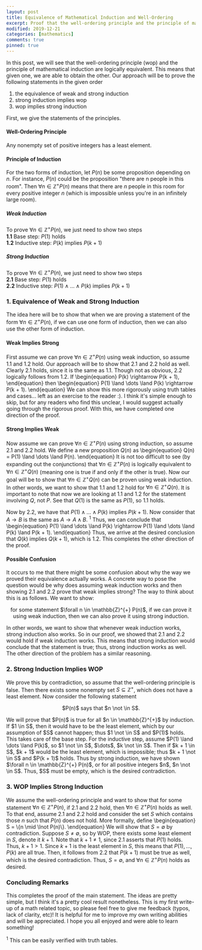 ```yaml
---
layout: post
title: Equivalence of Mathematical Induction and Well-Ordering
excerpt: Proof that the well-ordering principle and the principle of mathematical induction are logically equivalent.
modified: 2019-12-21
categories: [mathematics]
comments: true
pinned: true
---
```


In this post, we will see that the well-ordering principle (wop) and the principle of mathematical induction are logically equivalent. This means that given one, we are able to obtain the other. Our approach will be to prove the following statements in the given order
1. the equivalence of weak and strong induction
2. strong induction implies wop
3. wop implies strong induction

First, we give the statements of the principles.

#### Well-Ordering Principle
Any nonempty set of positive integers has a least element.


#### Principle of Induction
For the two forms of induction, let $P(n)$ be some proposition depending on $n$. For instance, $P(n)$ could be the proposition "there are n people in this room". Then $\forall n \in \mathbb{Z}^{+} P(n)$ means that there are $n$ people in this room for every positive integer $n$ (which is impossible unless you're in an infinitely large room).

##### Weak Induction
To prove $\forall n \in \mathbb{Z}^{+} P(n)$, we just need to show two steps <br>
**1.1** Base step: $P(1)$ holds <br>
**1.2** Inductive step: $P(k)$ implies $P(k + 1)$

##### Strong Induction
To prove $\forall n \in \mathbb{Z}^{+} P(n)$, we just need to show two steps <br>
**2.1** Base step: $P(1)$ holds <br>
**2.2** Inductive step: $P(1) \land \dots \land P(k)$ implies $P(k + 1)$

### 1. Equivalence of Weak and Strong Induction
The idea here will be to show that when we are proving a statement of the form $\forall n \in \mathbb{Z}^{+} P(n)$, if we can use one form of induction, then we can also use the other form of induction.

#### Weak Implies Strong
First assume we can prove $\forall n \in \mathbb{Z}^{+} P(n)$ using weak induction, so assume 1.1 and 1.2 hold. Our approach will be to show that 2.1 and 2.2 hold as well. Clearly 2.1 holds, since it is the same as 1.1. Though not as obvious, 2.2 logically follows from 1.2. If
\begin{equation}
P(k) \rightarrow P(k + 1),
\end{equation}
then
\begin{equation}
P(1) \land \dots \land P(k) \rightarrow P(k + 1).
\end{equation}
We can show this more rigorously using truth tables and cases... left as an exercise to the reader :). I think it's simple enough to skip, but for any readers who find this unclear, I would suggest actually going through the rigorous proof. With this, we have completed one direction of the proof.

#### Strong Implies Weak
Now assume we can prove $\forall n \in \mathbb{Z}^{+} P(n)$ using strong induction, so assume 2.1 and 2.2 hold. We define a new proposition $Q(n)$ as
\begin{equation}
Q(n) = P(1) \land \dots \land P(n).
\end{equation}
It is not too difficult to see (by expanding out the conjunctions) that $\forall n \in \mathbb{Z}^{+} P(n)$ is logically equivalent to $\forall n \in \mathbb{Z}^{+} Q(n)$ (meaning one is true if and only if the other is true). Now our goal will be to show that $\forall n \in \mathbb{Z}^{+} Q(n)$ can be proven using weak induction. In other words, we want to show that 1.1 and 1.2 hold for $\forall n \in \mathbb{Z}^{+} Q(n)$. It is important to note that now we are looking at 1.1 and 1.2 for the statement involving $Q$, not $P$. See that $Q(1)$ is the same as $P(1)$, so 1.1 holds.

Now by 2.2, we have that $P(1) \land \dots \land P(k)$ implies $P(k + 1)$. Now consider that $A \rightarrow B$ is the same as $A \rightarrow A \land B$. <sup>1</sup> Thus, we can conclude that
\begin{equation}
P(1) \land \dots \land P(k) \rightarrow P(1) \land \dots \land P(k) \land P(k + 1).
\end{equation}
Thus, we arrive at the desired conclusion that $Q(k)$ implies $Q(k + 1)$, which is 1.2. This completes the other direction of the proof.

#### Possible Confusion
It occurs to me that there might be some confusion about why the way we proved their equivalence actually works. A concrete way to pose the question would be why does assuming weak induction works and then showing 2.1 and 2.2 prove that weak implies strong? The way to think about this is as follows. We want to show:
<p style="text-align: center;">
for some statement $\forall n \in \mathbb{Z}^{+} P(n)$, if we can prove it using weak induction, then we can also prove it using strong induction.
</p>
In other words, we want to show that whenever weak induction works, strong induction also works. So in our proof, we showed that 2.1 and 2.2 would hold if weak induction works. This means that strong induction would conclude that the statement is true; thus, strong induction works as well. The other direction of the problem has a similar reasoning.

### 2. Strong Induction Implies WOP
We prove this by contradiction, so assume that the well-ordering principle is false. Then there exists some nonempty set $S \subseteq \mathbb{Z}^{+}$, which does not have a least element. Now consider the following statement
<p style="text-align: center;">
$P(n)$ says that $n \not \in S$.
</p>
We will prove that $P(n)$ is true for all $n \in \mathbb{Z}^{+}$ by induction. If $1 \in S$, then it would have to be the least element, which by our assumption of $S$ cannot happen; thus $1 \not \in S$ and $P(1)$ holds. This takes care of the base step. For the inductive step, assume $P(1) \land \dots \land P(k)$, so $1 \not \in S$, $\dots$, $k \not \in S$. Then if $k + 1 \in S$, $k + 1$ would be the least element, which is impossible; thus $k + 1 \not \in S$ and $P(k + 1)$ holds. Thus by strong induction, we have shown $\forall n \in \mathbb{Z}^{+} P(n)$, or for all positive integers $n$, $n \not \in S$. Thus, $S$ must be empty, which is the desired contradiction.

### 3. WOP Implies Strong Induction
We assume the well-ordering principle and want to show that for some statement $\forall n \in \mathbb{Z}^{+} P(n)$, if 2.1 and 2.2 hold, then $\forall n \in \mathbb{Z}^{+} P(n)$ holds as well. To that end, assume 2.1 and 2.2 hold and consider the set $S$ which contains those $n$ such that $P(n)$ does not hold. More formally, define
\begin{equation}
S = \\{n \mid \lnot P(n)\\}.
\end{equation}
We will show that $S = \emptyset$ by contradiction. Suppose $S \neq \emptyset$, so by WOP, there exists some least element in $S$, denote it $k + 1$. Note that $k + 1 \neq 1$, since 2.1 asserts that $P(1)$ holds. Thus, $k + 1 > 1$. Since $k + 1$ is the least element in $S$, this means that $P(1), \dots, P(k)$ are all true. Then, it follows from 2.2 that $P(k + 1)$ must be true as well, which is the desired contradiction. Thus, $S = \emptyset$, and $\forall n \in \mathbb{Z}^{+} P(n)$ holds as desired.

### Concluding Remarks
This completes the proof of the main statement. The ideas are pretty simple, but I think it's a pretty cool result nonetheless. This is my first write-up of a math related topic, so please feel free to give me feedback (typos, lack of clarity, etc)! It is helpful for me to improve my own writing abilities and will be appreciated. I hope you all enjoyed and were able to learn something!

<sup>1</sup> This can be easily verified with truth tables.
